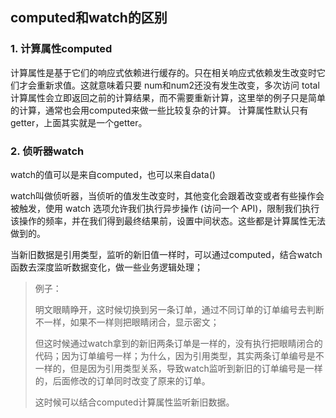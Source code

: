 ## computed和watch的区别

### 1. 计算属性computed

计算属性是基于它们的响应式依赖进行缓存的。只在相关响应式依赖发生改变时它们才会重新求值。这就意味着只要 num和num2还没有发生改变，多次访问 total 计算属性会立即返回之前的计算结果，而不需要重新计算，这里举的例子只是简单的计算，通常也会用computed来做一些比较复杂的计算。
计算属性默认只有getter，上面其实就是一个getter。

### 2. 侦听器watch

watch的值可以是来自computed，也可以来自data()

watch叫做侦听器，当侦听的值发生改变时，其他变化会跟着改变或者有些操作会被触发，使用 watch 选项允许我们执行异步操作 (访问一个 API)，限制我们执行该操作的频率，并在我们得到最终结果前，设置中间状态。这些都是计算属性无法做到的。



当新旧数据是引用类型，监听的新旧值一样时，可以通过computed，结合watch函数去深度监听数据变化，做一些业务逻辑处理；

> 例子：
>
> 明文眼睛睁开，这时候切换到另一条订单，通过不同订单的订单编号去判断不一样，如果不一样则把眼睛闭合，显示密文；
>
> 但这时候通过watch拿到的新旧两条订单是一样的，没有执行把眼睛闭合的代码；因为订单编号一样；为什么，因为引用类型，其实两条订单编号是不一样的，但是因为引用类型关系，导致watch监听到新旧的订单编号是一样的，后面修改的订单同时改变了原来的订单。
>
> 这时候可以结合computed计算属性监听新旧数据。


<ClientOnly>
  <Valine></Valine>
</ClientOnly>